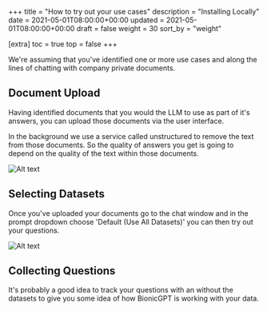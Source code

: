 +++
title = "How to try out your use cases"
description = "Installing Locally"
date = 2021-05-01T08:00:00+00:00
updated = 2021-05-01T08:00:00+00:00
draft = false
weight = 30
sort_by = "weight"

[extra]
toc = true
top = false
+++

We're assuming that you've identified one or more use cases and along the lines of chatting with company private documents.

## Document Upload

Having identified documents that you would the LLM to use as part of it's answers, you can upload those documents via the user interface.

In the background we use a service called unstructured to remove the text from those documents. So the quality of answers you get is going to depend on the quality of the text within those documents.

![Alt text](/resource-augmented-generation.png "Uploading docements")

## Selecting Datasets

Once you've uploaded your documents go to the chat window and in the prompt dropdown choose 'Default (Use All Datasets)' you can then try out your questions.

![Alt text](/github-readme.png "Uploading docements")

## Collecting Questions

It's probably a good idea to track your questions with an without the datasets to give you some idea of how BionicGPT is working with your data.